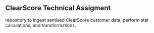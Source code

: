 ## ClearScore Technical Assigment

repository to ingest santised ClearScore customer data, perform stat calculations,
and transformations.